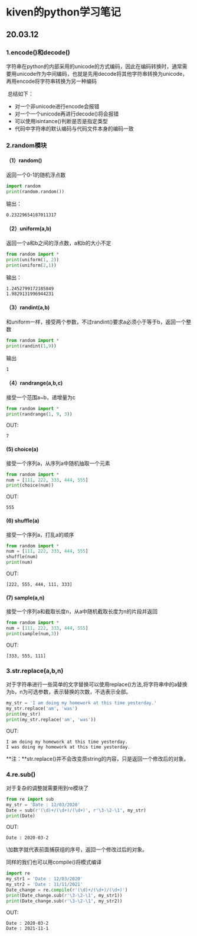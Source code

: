 # kiven的python学习笔记

## 20.03.12

### 1.encode()和decode()

​	字符串在python的内部采用的unicode的方式编码，因此在编码转换时，通常需要用unicode作为中间编码，也就是先用decode将其他字符串转换为unicode，再用encode将字符串转换为另一种编码

​	总结如下：

* 对一个非unicode进行encode会报错
* 对一个一个unicode再进行decode()将会报错
* 可以使用isintance()判断是否是指定类型
* 代码中字符串的默认编码与代码文件本身的编码一致

### 2.random模块

#### （1）random()

返回一个0-1的随机浮点数

```python
import random
print(random.random())
```

输出：

```
0.23229654187011317
```

#### （2）uniform(a,b)

返回一个a和b之间的浮点数，a和b的大小不定

```python
from random import *
print(uniform(1, 2))
print(uniform(2,1))
```

输出：

```
1.2452799172185849
1.9829131996944231
```

#### （3）randint(a,b)

和uniform一样，接受两个参数，不过randint()要求a必须小于等于b，返回一个整数

```python
from random import *
print(randint(1,9))
```

输出

```
1
```

#### （4）randrange(a,b,c)

接受一个范围a~b，递增量为c

```python
from random import *
print(randrange(1, 9, 3))
```

OUT:

```
7
```

#### (5) choice(a)

接受一个序列a，从序列a中随机抽取一个元素

```python
from random import *
num = [111, 222, 333, 444, 555]
print(choice(num))
```

OUT:

```
555
```

#### (6) shuffle(a)

接受一个序列a，打乱a的顺序

```python
from random import *
num = [111, 222, 333, 444, 555]
shuffle(num)
print(num)
```

OUT:

```
[222, 555, 444, 111, 333]
```

#### (7) sample(a,n)

接受一个序列a和截取长度n，从a中随机截取长度为n的片段并返回

```python
from random import *
num = [111, 222, 333, 444, 555]
print(sample(num,3))
```

OUT:

```
[333, 555, 111]
```

### 3.str.replace(a,b,n)

对于字符串进行一些简单的文字替换可以使用replace()方法,将字符串中的a替换为b，n为可选参数，表示替换的次数，不选表示全部。

```python
my_str = 'I am doing my homework at this time yesterday.'
my_str.replace('am', 'was')
print(my_str)
print(my_str.replace('am', 'was'))
```

OUT:

```
I am doing my homework at this time yesterday.
I was doing my homework at this time yesterday.
```

**注：**str.replace()并不会改变原string的内容，只是返回一个修改后的对象。

### 4.re.sub()

对于复杂的调整就需要用到re模块了

```python
from re import sub
my_str = 'Date : 12/03/2020'
Date = sub(r'(\d)+/(\d+)/(\d+)', r'\3-\2-\1', my_str)
print(Date)
```

OUT:

```
Date : 2020-03-2
```

\加数字就代表前面捕获组的序号，返回一个修改过后的对象。

同样的我们也可以用compile()将模式编译

```python
import re
my_str1 = 'Date : 12/03/2020'
my_str2 = 'Date : 11/11/2021'
Date_change = re.compile(r'(\d)+/(\d+)/(\d+)')
print(Date_change.sub(r'\3-\2-\1', my_str1))
print(Date_change.sub(r'\3-\2-\1', my_str2))
```

OUT:

```
Date : 2020-03-2
Date : 2021-11-1
```



